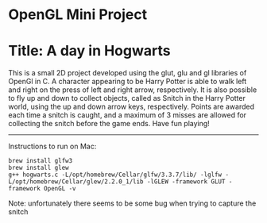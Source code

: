 # OpenGL Mini Project
# Title: A day in Hogwarts

This is a small 2D project developed using the glut, glu and gl libraries of OpenGl in C. 
A character appearing to be Harry Potter is able to walk left and right on the press of left and right arrow, respectively.
It is also possible to fly up and down to collect objects, called as Snitch in the Harry Potter world, using the up and down arrow keys, respectively.
Points are awarded each time a snitch is caught, and a maximum of 3 misses are allowed for collecting the snitch before the game ends.
Have fun playing!

----

Instructions to run on Mac: 

```
brew install glfw3
brew install glew
g++ hogwarts.c -L/opt/homebrew/Cellar/glfw/3.3.7/lib/ -lglfw -L/opt/homebrew/Cellar/glew/2.2.0_1/lib -lGLEW -framework GLUT -framework OpenGL -v
```

Note: unfortunately there seems to be some bug when trying to capture the snitch